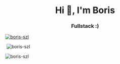 <h1 align="center">Hi 👋, I'm Boris</h1>
<h3 align="center">Fullstack :)</h3>

<p align="left"> <a href="https://github.com/ryo-ma/github-profile-trophy"><img src="https://github-profile-trophy.vercel.app/?username=boris-szl" alt="boris-szl" /></a> </p>

<div>
<p>&nbsp;<img center="left" src="https://github-readme-stats.vercel.app/api?username=boris-szl&show_icons=true&locale=en" alt="boris-szl" /></p>
<p><img align="center" src="https://github-readme-streak-stats.herokuapp.com/?user=boris-szl&" alt="boris-szl" /></p>
</div>

